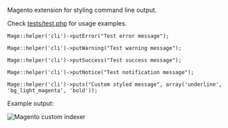 Magento extension for styling command line output.

  Check [tests/test.php](https://github.com/buric/Buric_Cli/blob/master/tests/test.php) for usage examples.
  
	
	Mage::helper('cli')->putError("Test error message");
	
	Mage::helper('cli')->putWarning("Test warning message");
	
	Mage::helper('cli')->putSuccess("Test success message");
	
	Mage::helper('cli')->putNotice("Test notification message");
	
	Mage::helper('cli')->puts("Custom styled message", array('underline', 'bg_light_magenta', 'bold'));

Example output:
	
![Magento custom indexer](https://raw.github.com/buric/Buric_Cli/master/tests/Buric_Cli.png)
